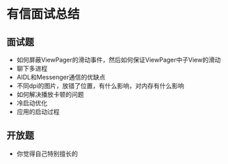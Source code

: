 # 有信面试总结

## 面试题
- 如何屏蔽ViewPager的滑动事件，然后如何保证ViewPager中子View的滑动
- 聊下多进程
- AIDL和Messenger通信的优缺点
- 不同dpi的图片，放错了位置，有什么影响，对内存有什么影响
- 如何解决播放卡顿的问题
- 冷启动优化
- 应用的启动过程

## 开放题
- 你觉得自己特别擅长的
